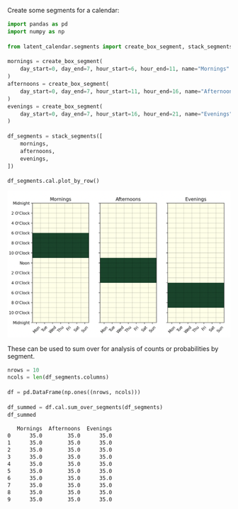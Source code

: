 Create some segments for a calendar: 

```python
import pandas as pd
import numpy as np

from latent_calendar.segments import create_box_segment, stack_segments

mornings = create_box_segment(
    day_start=0, day_end=7, hour_start=6, hour_end=11, name="Mornings"
) 
afternoons = create_box_segment(
    day_start=0, day_end=7, hour_start=11, hour_end=16, name="Afternoons"
)
evenings = create_box_segment(
    day_start=0, day_end=7, hour_start=16, hour_end=21, name="Evenings"
)

df_segments = stack_segments([
    mornings,
    afternoons,
    evenings,
])

df_segments.cal.plot_by_row()
```

![New Segments](./../images/new-segments.png)


These can be used to sum over for analysis of counts or probabilities by segment.

```python
nrows = 10
ncols = len(df_segments.columns)

df = pd.DataFrame(np.ones((nrows, ncols)))

df_summed = df.cal.sum_over_segments(df_segments)
df_summed
```

```text
   Mornings  Afternoons  Evenings
0      35.0        35.0      35.0
1      35.0        35.0      35.0
2      35.0        35.0      35.0
3      35.0        35.0      35.0
4      35.0        35.0      35.0
5      35.0        35.0      35.0
6      35.0        35.0      35.0
7      35.0        35.0      35.0
8      35.0        35.0      35.0
9      35.0        35.0      35.0
```
